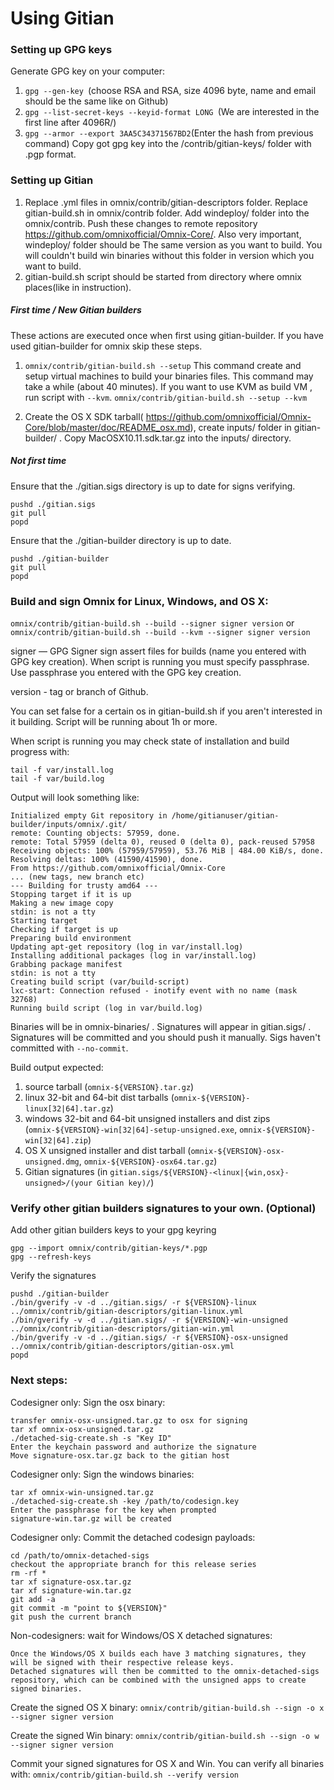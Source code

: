 Using Gitian
====================
### Setting up GPG keys
Generate GPG key on your computer:
1. ```gpg --gen-key ```(choose RSA and RSA, size 4096 byte, name and email should be the same like on Github)
2. ```gpg --list-secret-keys --keyid-format LONG ```(We are interested in the first line after 4096R/)
3. ```gpg --armor --export 3AA5C34371567BD2```(Enter the hash from previous command)
Copy got gpg key into the /contrib/gitian-keys/ folder with .pgp format.
### Setting up Gitian
1. Replace .yml files in omnix/contrib/gitian-descriptors folder. Replace gitian-build.sh in omnix/contrib folder. Add windeploy/ folder into the omnix/contrib. Push these changes to remote repository https://github.com/omnixofficial/Omnix-Core/. Also very important, windeploy/ folder should be The same version as you want to build. You will couldn't build win binaries without this folder in version which you want to build.
2. gitian-build.sh script should be started from directory where omnix places(like in instruction).
##### First time / New Gitian builders
These actions are executed once when first using gitian-builder. If you have used gitian-builder for omnix skip these steps.
1. ```omnix/contrib/gitian-build.sh --setup``` This command create and setup virtual machines to build your binaries files. This command may take a while (about 40 minutes). If you want to use KVM as build VM , run script with ```--kvm```.
    ```omnix/contrib/gitian-build.sh --setup --kvm```

2. Create the OS X SDK tarball( https://github.com/omnixofficial/Omnix-Core/blob/master/doc/README_osx.md), create inputs/ folder in gitian-builder/ . Copy MacOSX10.11.sdk.tar.gz into the inputs/ directory.
##### Not first time
Ensure that the ./gitian.sigs directory is up to date for signs verifying.

    pushd ./gitian.sigs
    git pull
    popd

Ensure that the ./gitian-builder directory is up to date.

    pushd ./gitian-builder
    git pull
    popd

### Build and sign Omnix for Linux, Windows, and OS X:

  ```omnix/contrib/gitian-build.sh --build --signer signer version``` or 
  ```omnix/contrib/gitian-build.sh --build --kvm --signer signer version```

signer — GPG Signer sign assert files for builds (name you entered with GPG key creation). When script is running you must specify passphrase. Use passphrase you entered with the GPG key creation. 

version - tag or branch of Github.

You can set false for a certain os in gitian-build.sh if you aren't interested in it building.
Script will be running about 1h or more.

When script is running you may check state of installation and build progress with:

    tail -f var/install.log
    tail -f var/build.log
    
Output will look something like:
    
    Initialized empty Git repository in /home/gitianuser/gitian-builder/inputs/omnix/.git/
    remote: Counting objects: 57959, done.
    remote: Total 57959 (delta 0), reused 0 (delta 0), pack-reused 57958
    Receiving objects: 100% (57959/57959), 53.76 MiB | 484.00 KiB/s, done.
    Resolving deltas: 100% (41590/41590), done.
    From https://github.com/omnixofficial/Omnix-Core
    ... (new tags, new branch etc)
    --- Building for trusty amd64 ---
    Stopping target if it is up
    Making a new image copy
    stdin: is not a tty
    Starting target
    Checking if target is up
    Preparing build environment
    Updating apt-get repository (log in var/install.log)
    Installing additional packages (log in var/install.log)
    Grabbing package manifest
    stdin: is not a tty
    Creating build script (var/build-script)
    lxc-start: Connection refused - inotify event with no name (mask 32768)
    Running build script (log in var/build.log)


Binaries will be in omnix-binaries/ . Signatures will appear in gitian.sigs/ . Signatures will be committed and you should push it manually. Sigs haven't committed with ```--no-commit```.

Build output expected:

  1. source tarball (`omnix-${VERSION}.tar.gz`)
  2. linux 32-bit and 64-bit dist tarballs (`omnix-${VERSION}-linux[32|64].tar.gz`)
  3. windows 32-bit and 64-bit unsigned installers and dist zips (`omnix-${VERSION}-win[32|64]-setup-unsigned.exe`, `omnix-${VERSION}-win[32|64].zip`)
  4. OS X unsigned installer and dist tarball (`omnix-${VERSION}-osx-unsigned.dmg`, `omnix-${VERSION}-osx64.tar.gz`)
  5. Gitian signatures (in `gitian.sigs/${VERSION}-<linux|{win,osx}-unsigned>/(your Gitian key)/`)

### Verify other gitian builders signatures to your own. (Optional)

Add other gitian builders keys to your gpg keyring

    gpg --import omnix/contrib/gitian-keys/*.pgp
    gpg --refresh-keys

Verify the signatures

    pushd ./gitian-builder
    ./bin/gverify -v -d ../gitian.sigs/ -r ${VERSION}-linux ../omnix/contrib/gitian-descriptors/gitian-linux.yml
    ./bin/gverify -v -d ../gitian.sigs/ -r ${VERSION}-win-unsigned ../omnix/contrib/gitian-descriptors/gitian-win.yml
    ./bin/gverify -v -d ../gitian.sigs/ -r ${VERSION}-osx-unsigned ../omnix/contrib/gitian-descriptors/gitian-osx.yml
    popd

### Next steps:

Codesigner only: Sign the osx binary:

    transfer omnix-osx-unsigned.tar.gz to osx for signing
    tar xf omnix-osx-unsigned.tar.gz
    ./detached-sig-create.sh -s "Key ID"
    Enter the keychain password and authorize the signature
    Move signature-osx.tar.gz back to the gitian host

Codesigner only: Sign the windows binaries:

    tar xf omnix-win-unsigned.tar.gz
    ./detached-sig-create.sh -key /path/to/codesign.key
    Enter the passphrase for the key when prompted
    signature-win.tar.gz will be created

Codesigner only: Commit the detached codesign payloads:

    cd /path/to/omnix-detached-sigs
    checkout the appropriate branch for this release series
    rm -rf *
    tar xf signature-osx.tar.gz
    tar xf signature-win.tar.gz
    git add -a
    git commit -m "point to ${VERSION}"
    git push the current branch

Non-codesigners: wait for Windows/OS X detached signatures:

    Once the Windows/OS X builds each have 3 matching signatures, they will be signed with their respective release keys.
    Detached signatures will then be committed to the omnix-detached-sigs repository, which can be combined with the unsigned apps to create signed binaries.

Create the signed OS X binary:
```omnix/contrib/gitian-build.sh --sign -o x --signer signer version```

Create the signed Win binary:
```omnix/contrib/gitian-build.sh --sign -o w --signer signer version```

Commit your signed signatures for OS X and Win.
You can verify all binaries with:
```omnix/contrib/gitian-build.sh --verify version```